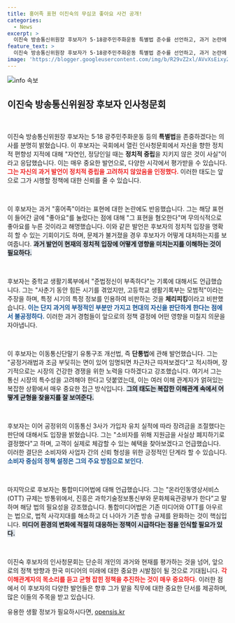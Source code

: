 ```yaml
---
title: 홍어족 표현 이진숙의 무심코 좋아요 사건 공개!
categories:
  - News
excerpt: >
  이진숙 방송통신위원장 후보자가 5·18광주민주화운동 특별법 준수를 선언하고, 과거 논란에 대해 반박했습니다. 이어 이동통신단말기 유통구조 개선법 논의와 통합미디어법 필요성도 언급하며, 공정한 통신 시장 조성을 다짐했습니다. 클릭!
feature_text: >
  이진숙 방송통신위원장 후보자가 5·18광주민주화운동 특별법 준수를 선언하고, 과거 논란에 대해 반박했습니다. 이어 이동통신단말기 유통구조 개선법 논의와 통합미디어법 필요성도 언급하며, 공정한 통신 시장 조성을 다짐했습니다. 클릭!
image: 'https://blogger.googleusercontent.com/img/b/R29vZ2xl/AVvXsEixyZcFfHzMRdzZMjFBmAUKJYCLCGyLL1o632UiGVXcaFdKo_bkvkuCioo0uUKlGfBVcT3P84aROyZIXSBEx3Aw5nCQ3pTgDom1WDC4m8eifvWiAmWEEVb4x6G_l8C0QH225ldMjyaFvpxGEBGNO37VmDTDMHGhJPq73UglMfDca1-0aw/s1600/blogspot.png'
---
```


<p><img src="https://blogger.googleusercontent.com/img/b/R29vZ2xl/AVvXsEixyZcFfHzMRdzZMjFBmAUKJYCLCGyLL1o632UiGVXcaFdKo_bkvkuCioo0uUKlGfBVcT3P84aROyZIXSBEx3Aw5nCQ3pTgDom1WDC4m8eifvWiAmWEEVb4x6G_l8C0QH225ldMjyaFvpxGEBGNO37VmDTDMHGhJPq73UglMfDca1-0aw/s1600/blogspot.png" alt="info 속보" /></p>

<h2 data-ke-size="size26">이진숙 방송통신위원장 후보자 인사청문회</h2>

<p data-ke-size="size16">&nbsp;</p>

<p>이진숙 방송통신위원장 후보자는 5·18 광주민주화운동 등의 <b>특별법</b>을 존중하겠다는 의사를 분명히 밝혔습니다. 이 후보자는 국회에서 열린 인사청문회에서 자신을 향한 정치적 편향성 지적에 대해 "자연인, 정당인일 때는 <b>정치적 중립</b>을 지키지 않은 것이 사실"이라고 응답했습니다. 이는 매우 중요한 발언으로, 다양한 시각에서 평가받을 수 있습니다. <b><span style="color: #ee2323;">그는 자신의 과거 발언이 정치적 중립을 고려하지 않았음을 인정했다.</span></b> 이러한 태도는 앞으로 그가 시행할 정책에 대한 신뢰를 줄 수 있습니다.</p>

<p data-ke-size="size16">&nbsp;</p>

<p>이 후보자는 과거 "홍어족"이라는 표현에 대한 논란에도 반응했습니다. 그는 해당 표현이 들어간 글에 "좋아요"를 눌렀다는 점에 대해 "그 표현을 혐오한다"며 무의식적으로 좋아요를 누른 것이라고 해명했습니다. 이와 같은 발언은 후보자의 정치적 입장을 명확히 할 수 있는 기회이기도 하며, 문제가 불거졌을 경우 후보자가 어떻게 대처하는지를 보여줍니다. <b><span style="background-color: #21538527;">과거 발언이 현재의 정치적 입장에 어떻게 영향을 미치는지를 이해하는 것이 필요하다.</span></b></p>

<p data-ke-size="size16">&nbsp;</p>

<p>후보자는 중학교 생활기록부에서 "준법정신이 부족하다"는 기록에 대해서도 언급했습니다. 그는 "사춘기 동안 힘든 시기를 겪었지만, 고등학교 생활기록부는 모범적"이라는 주장을 하며, 특정 시기의 특정 정보를 인용하여 비판하는 것을 <b>체리피킹</b>이라고 비판했습니다. <b><span style="color: #1a5490;">이는 단지 과거의 부정적인 부분만 가지고 현대의 자신을 판단하게 한다는 점에서 불공정하다.</span></b> 이러한 과거 경험들이 앞으로의 정책 결정에 어떤 영향을 미칠지 의문을 자아냅니다.</p>

<p data-ke-size="size16">&nbsp;</p>

<p>이 후보자는 이동통신단말기 유통구조 개선법, 즉 <b>단통법</b>에 관해 발언했습니다. 그는 "공정거래법과 조금 부딪히는 면이 있어 임명되면 차근차근 따져보겠다"고 적시하며, 장기적으로는 시장의 건강한 경쟁을 위한 노력을 다하겠다고 강조했습니다. 여기서 그는 통신 시장의 특수성을 고려해야 한다고 덧붙였는데, 이는 여러 이해 관계자가 얽혀있는 복잡한 상황에서 매우 중요한 접근 방식입니다. <b><span style="background-color: #21538527;">그의 태도는 복잡한 이해관계 속에서 어떻게 균형을 찾을지를 잘 보여준다.</span></b></p>

<p data-ke-size="size16">&nbsp;</p>

<p>후보자는 이어 공정위의 이동통신 3사가 가입자 유치 실적에 따라 장려금을 조절했다는 판단에 대해서도 입장을 밝혔습니다. 그는 "소비자를 위해 지원금을 사실상 폐지하기로 결정했다"고 하며, 고객이 실제로 체감할 수 있는 혜택을 찾아보겠다고 언급했습니다. 이러한 결단은 소비자와 사업자 간의 신뢰 형성을 위한 긍정적인 단계라 할 수 있습니다. <b><span style="color: #1a5490;">소비자 중심의 정책 설정은 그의 주요 방침으로 보인다.</span></b></p>

<p data-ke-size="size16">&nbsp;</p>

<p>마지막으로 후보자는 통합미디어법에 대해 언급했습니다. 그는 "온라인동영상서비스(OTT) 규제는 방통위에서, 진흥은 과학기술정보통신부와 문화체육관광부가 한다"고 말하며 해당 법의 필요성을 강조했습니다. 통합미디어법은 기존 미디어와 OTT를 아우르는 법으로, 법적 사각지대를 해소하고 더 나아가 기존 방송 규제를 완화하는 것이 핵심입니다. <b><span style="background-color: #21538527;">미디어 환경의 변화에 적절히 대응하는 정책이 시급하다는 점을 인식할 필요가 있다.</span></b></p>

<p data-ke-size="size16">&nbsp;</p>

<p>이진숙 후보자의 인사청문회는 단순히 개인의 과거와 현재를 평가하는 것을 넘어, 앞으로의 정책 방향과 한국 미디어의 미래에 대한 중요한 시발점이 될 것으로 기대됩니다. <b><span style="color: #ee2323;">각 이해관계자의 목소리를 듣고 균형 잡힌 정책을 추진하는 것이 매우 중요하다.</span></b> 이러한 점에서 이 후보자의 다양한 발언들은 향후 그가 맡을 직무에 대한 중요한 단서를 제공하며, 많은 이들의 주목을 받고 있습니다.</p>
유용한 생활 정보가 필요하시다면, <a href="https://opensis.kr" rel="dofollow">opensis.kr</a>



